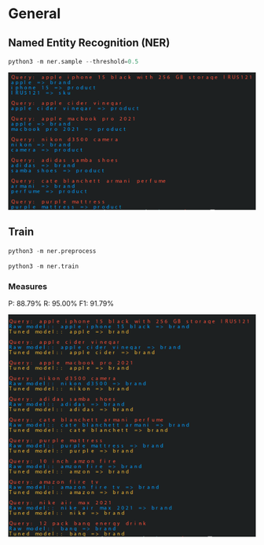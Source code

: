 # General

## Named Entity Recognition (NER)

```python
python3 -m ner.sample --threshold=0.5
```

![NER](../assets/ner_sample.png)


## Train

```python
python3 -m ner.preprocess
```

```python
python3 -m ner.train
```

### Measures

P: 88.79%       R: 95.00%       F1: 91.79%

![NER](../assets/ner_train.png)
